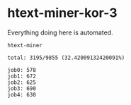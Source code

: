 # htext-miner-kor-3

Everything doing here is automated.

```
htext-miner

total: 3195/9855 (32.42009132420091%)

job0: 578
job1: 672
job2: 625
job3: 690
job4: 630
```